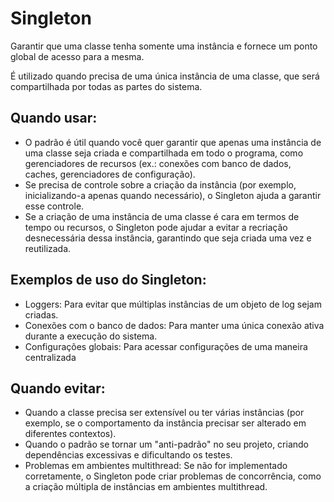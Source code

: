 # Singleton

Garantir que uma classe tenha somente uma instância e fornece um ponto global de acesso 
para a mesma.

É utilizado quando precisa de uma única instância de uma classe, que será compartilhada 
por todas as partes do sistema.

## Quando usar:
- O padrão é útil quando você quer garantir que apenas uma instância de uma classe seja criada e compartilhada em todo o programa, como gerenciadores de recursos (ex.: conexões com banco de dados, caches, gerenciadores de configuração).
- Se precisa de controle sobre a criação da instância (por exemplo, inicializando-a apenas quando necessário), o Singleton ajuda a garantir esse controle.
- Se a criação de uma instância de uma classe é cara em termos de tempo ou recursos, o Singleton pode ajudar a evitar a recriação desnecessária dessa instância, garantindo que seja criada uma vez e reutilizada.

## Exemplos de uso do Singleton:
- Loggers: Para evitar que múltiplas instâncias de um objeto de log sejam criadas.
- Conexões com o banco de dados: Para manter uma única conexão ativa durante a execução do sistema.
- Configurações globais: Para acessar configurações de uma maneira centralizada

## Quando evitar:
- Quando a classe precisa ser extensível ou ter várias instâncias (por exemplo, se o comportamento da instância precisar ser alterado em diferentes contextos).
- Quando o padrão se tornar um "anti-padrão" no seu projeto, criando dependências excessivas e dificultando os testes.
- Problemas em ambientes multithread: Se não for implementado corretamente, o Singleton pode criar problemas de concorrência, como a criação múltipla de instâncias em ambientes multithread.
